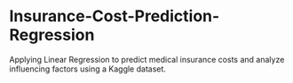 # Insurance-Cost-Prediction-Regression
Applying Linear Regression to predict medical insurance costs and analyze influencing factors using a Kaggle dataset.
